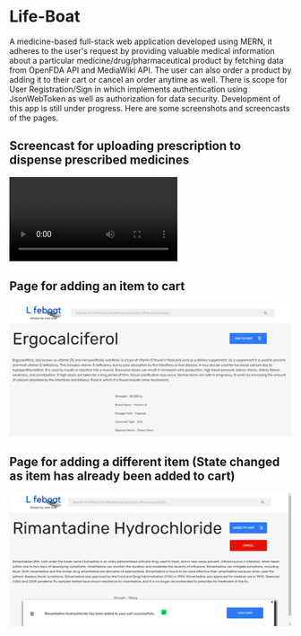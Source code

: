 # Life-Boat
A medicine-based full-stack web application developed using MERN, it adheres to the user's request by providing valuable medical information about a particular medicine/drug/pharmaceutical product by fetching data from OpenFDA API and MediaWiki API. The user can also order a product by adding it to their cart or cancel an order anytime as well. There is scope for User Registration/Sign in which implements authentication using JsonWebToken as well as authorization for data security. Development of this app is still under progress. Here are some screenshots and screencasts of the pages.

## Screencast for uploading prescription to dispense prescribed medicines
<video controls src="demo.mp4" title="Title"></video>

## Page for adding an item to cart
![alt text](client/src/components/images/screenshots/screenshot2.png)

## Page for adding a different item (State changed as item has already been added to cart)
![alt text](client/src/components/images/screenshots/screenshot3.png)
